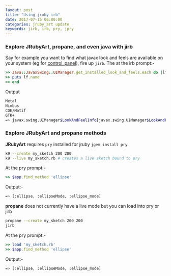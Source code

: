 ```yaml
---
layout: post
title: "Using jruby irb"
date: 2017-07-15 06:00:00
categories: jruby_art update
keywords: jirb, irb, pry, jpry
---
```


### Explore JRubyArt, propane, and even java with jirb

Say for example you want to find what javax look and feels are available on your system (eg for [control_panel][control]), fire up `jirb`. The at the irb prompt:-

```ruby
>> Java::JavaxSwing::UIManager.get_installed_look_and_feels.each do |lf|
>> puts lf.name
>> end
```

Output

```bash
Metal
Nimbus
CDE/Motif
GTK+
=> javax.swing.UIManager$LookAndFeelInfo[javax.swing.UIManager$LookAndFeelInfo[Metal javax.swing.plaf.metal.MetalLookAndFeel], javax.swing.UIManager$LookAndFeelInfo[Nimbus javax.swing.plaf.nimbus.NimbusLookAndFeel], javax.swing.UIManager$LookAndFeelInfo[CDE/Motif com.sun.java.swing.plaf.motif.MotifLookAndFeel], javax.swing.UIManager$LookAndFeelInfo[GTK+ com.sun.java.swing.plaf.gtk.GTKLookAndFeel]]@449a4f23

```

### Explore JRubyArt and propane methods
__JRubyArt__ requires `pry` installed for jruby `jgem install pry`

```bash
k9 --create my_sketch 200 200
k9 --live my_sketch.rb # creates a live sketch bound to pry
```

At the pry prompt:-

```ruby
>> $app.find_method 'ellipse'
```

Output:-

```bash
=> [:ellipse, :ellipseMode, :ellipse_mode]
```

__propane__ does not currently have a live mode but you can load into pry or jirb

```bash
propane --create my_sketch 200 200
jirb
```

At the pry prompt:-

```ruby
>> load 'my_sketch.rb'
>> $app.find_method 'ellipse'
```

Output:-

```bash
=> [:ellipse, :ellipseMode, :ellipse_mode]
```


[control]:http://ruby-processing.github.io/JRubyArt/libraries/control_panel
